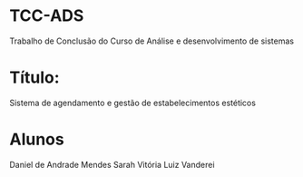# TCC-ADS

Trabalho de Conclusão do Curso de Análise e desenvolvimento de sistemas

# Título: 

Sistema de agendamento e gestão de estabelecimentos estéticos

# Alunos

Daniel de Andrade Mendes
Sarah Vitória Luiz Vanderei



